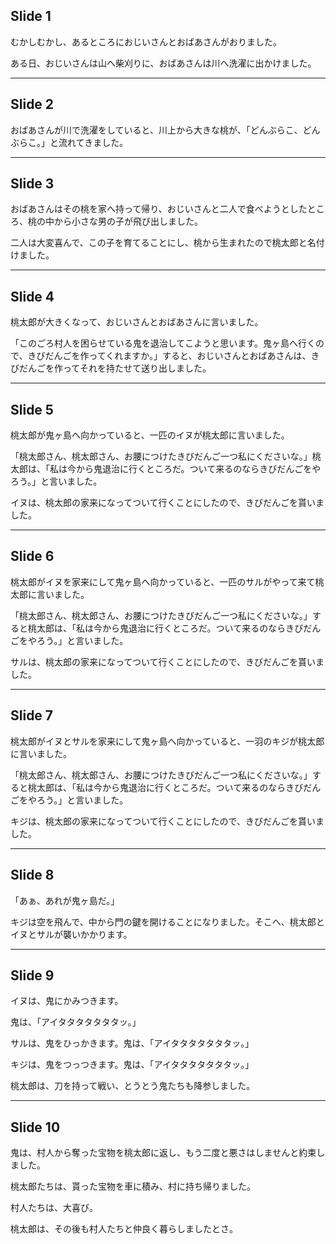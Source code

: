 ## Slide 1
むかしむかし、あるところにおじいさんとおばあさんがおりました。

ある日、おじいさんは山へ柴刈りに、おばあさんは川へ洗濯に出かけました。

---

## Slide 2
おばあさんが川で洗濯をしていると、川上から大きな桃が、「どんぶらこ、どんぶらこ。」と流れてきました。

---

## Slide 3
おばあさんはその桃を家へ持って帰り、おじいさんと二人で食べようとしたところ、桃の中から小さな男の子が飛び出しました。

二人は大変喜んで、この子を育てることにし、桃から生まれたので桃太郎と名付けました。

---

## Slide 4
桃太郎が大きくなって、おじいさんとおばあさんに言いました。

「このごろ村人を困らせている鬼を退治してこようと思います。鬼ヶ島へ行くので、きびだんごを作ってくれますか。」すると、おじいさんとおばあさんは、きびだんごを作ってそれを持たせて送り出しました。

---

## Slide 5
桃太郎が鬼ヶ島へ向かっていると、一匹のイヌが桃太郎に言いました。

「桃太郎さん、桃太郎さん、お腰につけたきびだんご一つ私にくださいな。」桃太郎は、「私は今から鬼退治に行くところだ。ついて来るのならきびだんごをやろう。」と言いました。

イヌは、桃太郎の家来になってついて行くことにしたので、きびだんごを貰いました。

---

## Slide 6
桃太郎がイヌを家来にして鬼ヶ島へ向かっていると、一匹のサルがやって来て桃太郎に言いました。

「桃太郎さん、桃太郎さん、お腰につけたきびだんご一つ私にくださいな。」すると桃太郎は、「私は今から鬼退治に行くところだ。ついて来るのならきびだんごをやろう。」と言いました。

サルは、桃太郎の家来になってついて行くことにしたので、きびだんごを貰いました。

---

## Slide 7
桃太郎がイヌとサルを家来にして鬼ヶ島へ向かっていると、一羽のキジが桃太郎に言いました。

「桃太郎さん、桃太郎さん、お腰につけたきびだんご一つ私にくださいな。」すると桃太郎は、「私は今から鬼退治に行くところだ。ついて来るのならきびだんごをやろう。」と言いました。

キジは、桃太郎の家来になってついて行くことにしたので、きびだんごを貰いました。

---

## Slide 8
「あぁ、あれが鬼ヶ島だ。」

キジは空を飛んで、中から門の鍵を開けることになりました。そこへ、桃太郎とイヌとサルが襲いかかります。

---

## Slide 9
イヌは、鬼にかみつきます。

鬼は、「アイタタタタタタタッ。」

サルは、鬼をひっかきます。鬼は、「アイタタタタタタタッ。」

キジは、鬼をつっつきます。鬼は、「アイタタタタタタタッ。」

桃太郎は、刀を持って戦い、とうとう鬼たちも降参しました。

---

## Slide 10
鬼は、村人から奪った宝物を桃太郎に返し、もう二度と悪さはしませんと約束しました。

桃太郎たちは、貰った宝物を車に積み、村に持ち帰りました。

村人たちは、大喜び。

桃太郎は、その後も村人たちと仲良く暮らしましたとさ。
